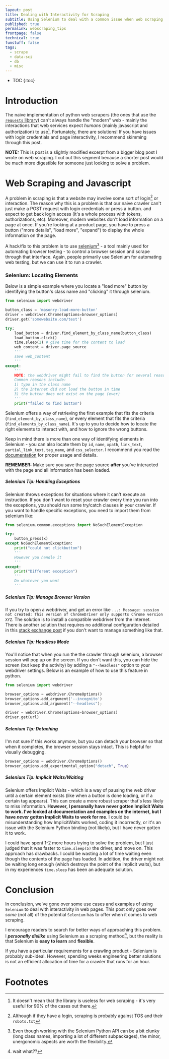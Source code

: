 ```yaml
---
layout: post
title: Dealing with Interactivity for Scraping
subtitle: Using Selenium to deal with a common issue when web scraping
published: true
permalink: webscraping_tips
frontpage: false
technical: true
funstuff: false
tags:
  - scrape
  - data-sci
  - db
  - misc
---
```


* TOC
{:toc}

# Introduction
The naive implementation of python web scrapers (the ones that use the [`requests` library)](https://requests.readthedocs.io/en/master/) can't always handle the "modern" web - mainly the interactions that web services expect *humans* (mainly javascript and authorization) to use[^1]. Fortunately, there are solutions! If you have issues with login credentials and page interactivity, I recommend skimming through this post.
 
[^1]: It doesn't mean that the library is useless for web scraping - it's very useful for 90% of the cases out there.

**NOTE:** This is post is a slightly modified excerpt from a bigger blog post I wrote on web scraping. I cut out this segment because a shorter post would be much more digestible for someone just looking to solve a problem. 

# Web Scraping and Javascript

A problem in scraping is that a website may involve some sort of login[^2] or interaction. The reason why this is a problem is that our naive crawler can't just make a POST request with login credentials or press a button. and expect to get back login access (it's a whole process with tokens, authorizations, etc). Moreover, modern websites don't load information on a page at once. If you're looking at a product page, you have to press a button ("more details", "load more", "expand") to display the whole information on the page.

[^2]: Although if they have a login, scraping is probably against TOS and their `robots.txt`

A hack/fix to this problem is to use [selenium](https://www.selenium.dev/)[^3] - a tool mainly used for automating browser testing - to control a browser session and scrape through that interface. Again, people primarily use Selenium for automating web testing, but we can use it to run a crawler. 

[^3]: Even though working with the Selenium Python API can be a bit clunky (long class names, importing a lot of different subpackages), the minor, unergonomic aspects are worth the flexibility.

### Selenium: Locating Elements
Below is a simple example where you locate a "load more" button by identifying the button's class name and "clicking" it through selenium. 

```python
from selenium import webdriver

button_class = 'masonry-load-more-button'
driver = webdriver.Chrome(options=browser_options)
driver.get('somewebsite.com/test')

try:
    load_button = driver.find_element_by_class_name(button_class)
    load_button.click()
    time.sleep(2) # give time for the content to load
    web_content = driver.page_source
    '''
    save web_content
    '''
except:
	'''
	NOTE: the webdriver might fail to find the button for several reasons.
	Common reasons include: 
	1) typo in the class name
	2) the Internet did not load the button in time
	3) the button does not exist on the page (ever) 
	'''
	print("failed to find button")
```
Selenium offers a way of retrieving the first example that fits the criteria (`find_element_by_class_name`), or every element that fits the criteria (`find_elements_by_class_name`). It's up to you to decide how to locate the right elements to interact with, and how to ignore the wrong buttons. 

Keep in mind there is more than one way of identifying elements in Selenium - you can also locate them by `id`, `name`, `xpath`, `link_text`, `partial_link_text`, `tag_name`, and `css_selector`. I recommend you read the [documentation](https://selenium-python.readthedocs.io/locating-elements.html) for proper usage and details. 

**REMEMBER:** Make sure you save the page source **after** you've interacted with the page and all information has been loaded.

##### Selenium Tip: Handling Exceptions
Selenium throws exceptions for situations where it can't execute an instruction. If you don't want to reset your crawler every time you run into the exceptions, you should run some try/catch clauses in your crawler. If you want to handle specific exceptions, you need to import them from selenium like: 

```python
from selenium.common.exceptions import NoSuchElementException

try:
	button_press(x)
except NoSuchElementException:
	print("could not clickbutton")
	'''
	However you handle it
	'''
except:
	print("Different exception")
	'''
	Do whatever you want
	'''
```
##### Selenium Tip: Manage Browser Version 
If you try to open a webdriver, and get an error like `...: Message: session not created: This version of ChromeDriver only supports Chrome version XYZ`. The solution is to install a compatible webdriver from the internet. There is another solution that requires no additional configuration detailed in this [stack exchange post](https://stackoverflow.com/questions/29858752/error-message-chromedriver-executable-needs-to-be-available-in-the-path/52878725#52878725) if you don't want to manage something like that.

##### Selenium Tip: Headless Mode
You'll notice that when you run the the crawler through selenium, a browser session will pop up on the screen. If you don't want this, you can hide the screen (but keep the activity) by adding a `"--headless"` option to your webdriver settings. Below is an example of how to use this feature in python. 

```python
from selenium import webdriver

browser_options = webdriver.ChromeOptions()
browser_options.add_argument('--incognito')
browser_options.add_argument("--headless");

driver = webdriver.Chrome(options=browser_options)
driver.get(url)
```

##### Selenium Tip: Detaching
I'm not sure if this works anymore, but you can detach your browser so that when it completes, the browser session stays intact. This is helpful for visually debugging.

```python
browser_options = webdriver.ChromeOptions()
browser_options.add_experimental_option("detach", True)
```

##### Selenium Tip: Implicit Waits/Waiting
Selenium offers Implicit Waits - which is a way of pausing the web driver until a certain element exists (like when a button is done loading, or if a certain tag appears). This can create a more robust scraper that's less likely to miss information. **However, I personally have never gotten Implicit Waits to work. I've looked at documentation and examples on the internet, but I have *never* gotten Implicit Waits to work for me**. I could be misunderstanding how ImplicitWaits worked, coding it incorrectly, or it's an issue with the Selenium Python binding (not likely), but I have never gotten it to work. 

I could have spent 1-2 more hours trying to solve the problem, but I just judged that it was faster to `time.sleep(5)` the driver, and move on. This approach has drawbacks. I could be wasting a lot of time waiting even though the contents of the page has loaded. In addition, the driver might not be waiting long enough (which destroys the point of the implicit waits), but in my experiences `time.sleep` has been an adequate solution. 

# Conclusion
In conclusion, we've gone over some use cases and examples of using `Selenium` to deal with interactivity in web pages. This post only goes over *some* (not all) of the potential `Selenium` has to offer when it comes to web scraping. 

I encourage readers to search for better ways of approaching this problem. I ***personally dislike*** using Selenium as a scraping method[^4], but the reality is that Selenium is **easy to learn** and **flexible**. 

If you have a particular requirements for a crawling product - Selenium is probably sub-ideal. However, spending weeks engineering better solutions is not an efficient allocation of time for a crawler that runs for an hour. 

[^4]: wait what??

# Footnotes